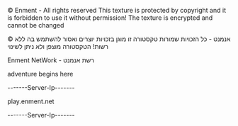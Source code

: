 © Enment - All rights reserved
This texture is protected by copyright and it is forbidden to use it without permission!
The texture is encrypted and cannot be changed

© אנמנט - כל הזכויות שמורות
טקסטורה זו מוגן בזכויות יוצרים ואסור להשתמש בה ללא רשות!
הטקסטורה מוצפן ולא ניתן לשינוי


Enment NetWork - רשת אנמנט 

adventure begins here

-------Server-Ip-------

play.enment.net

-------Server-Ip-------

